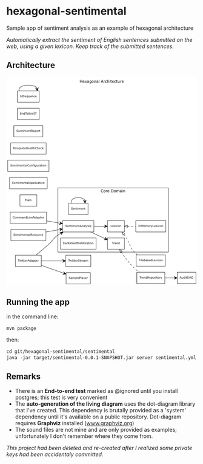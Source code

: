 # hexagonal-sentimental
Sample app of sentiment analysis as an example of hexagonal architecture

*Automatically extract the sentiment of English sentences submitted on the web, using a given lexicon. Keep track of the submitted sentences.*

## Architecture

![Generated Living Diagram](sentimental/hexagonal-architecture.png)

## Running the app

in the command line:

    mvn package

then:

    cd git/hexagonal-sentimental/sentimental
    java -jar target/sentimental-0.0.1-SNAPSHOT.jar server sentimental.yml

## Remarks

- There is an **End-to-end test** marked as @ignored until you install postgres; this test is very convenient
- The **auto-generation of the living diagram** uses the dot-diagram library that I've created. This dependency is brutally provided as a 'system' dependency until it's available on a public repository. Dot-diagram requires **Graphviz** installed (www.graphviz.org)
- The sound files are not mine and are only provided as examples; unfortunately I don't remember where they come from.

*This project had been deleted and re-created after I realized some private keys had been accidentaly committed.*
